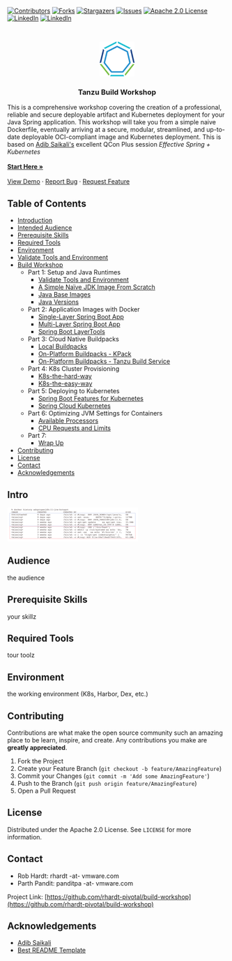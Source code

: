 [![Contributors][contributors-shield]][contributors-url]
[![Forks][forks-shield]][forks-url]
[![Stargazers][stars-shield]][stars-url]
[![Issues][issues-shield]][issues-url]
[![Apache 2.0 License][license-shield]][license-url]
[![LinkedIn][linkedin-shield]][linkedin-url]
[![LinkedIn][linkedin-shield]][linkedin-url2]



<!-- PROJECT LOGO -->
<br />
<p align="center">
  <a href="https://github.com/rhardt-pivotal/build-workshop">
    <img src="images/tanzu-bug.svg" width=80 height=80 alt="Logo" >
  </a>

  <h3 align="center">Tanzu Build Workshop</h3>

  <p>
    This is a comprehensive workshop covering the creation of a professional, reliable and secure deployable artifact and Kubernetes deployment for your Java Spring application.  This workshop will take you from a simple naive Dockerfile, eventually arriving at a secure, modular, streamlined, and up-to-date deployable OCI-compliant image and Kubernetes deployment.  This is based on <a href="https://adibsaikali.com/" target="adib">Adib Saikali's</a> excellent QCon Plus session <i>Effective Spring + Kubernetes</i>
    <br />
    <br />
    <a href="https://github.com/rhardt-pivotal/build-workshop/"><strong>Start Here »</strong></a>
    <br />
    <br />
    <a href="https://github.com/rhardt-pivotal/build-workshop">View Demo</a>
    ·
    <a href="https://github.com/rhardt-pivotal/build-workshop/issues">Report Bug</a>
    ·
    <a href="https://github.com/rhardt-pivotal/build-workshop/issues">Request Feature</a>
  </p>
</p>


<!-- TABLE OF CONTENTS -->
## Table of Contents

* [Introduction](#intro)
* [Intended Audience](#audience)
* [Prerequisite Skills](#prerequisite-skills)
* [Required Tools](#required-tools)
* [Environment](#environment)
* [Validate Tools and Environment](workshop/0010-validate-tools-and-environment/README.md)
* [Build Workshop](workshop/00-validate-tools-and-environment.md)
  * Part 1: Setup and Java Runtimes
    * [Validate Tools and Environment](workshop/0010-validate-tools-and-environment/README.md)
    * [A Simple Naïve JDK Image From Scratch](workshop/0020-simple-naive-image-from-scratch/README.md)
    * [Java Base Images](workshop/0030-java-base-images/README.md)
    * [Java Versions](workshop/0040-java-versions/README.md)
  * Part 2: Application Images with Docker
    * [Single-Layer Spring Boot App](workshop/0050-single-layer-java-app/README.md)
    * [Multi-Layer Spring Boot App](workshop/0060-multi-layer-java-app/README.md)
    * [Spring Boot LayerTools](workshop/0070-layertools/README.md)
  * Part 3: Cloud Native Buildpacks
    * [Local Buildpacks](workshop/0080-local-buildpacks/README.md) <!-- ideally we do it with the pack CLI and the maven task -->
    * [On-Platform Buildpacks - KPack ](workshop/0090-on-platform-buildpacks-kpack/README.md)
    * [On-Platform Buildpacks - Tanzu Build Service ](workshop/0095-on-platform-buildpacks-tbs/README.md)
  * Part 4: K8s Cluster Provisioning
    * [K8s-the-hard-way](workshop/0100-k8s-the-hard-way/README.md)
    * [K8s-the-easy-way](workshop/0110-k8s-the-easy-way/README.md)
  * Part 5: Deploying to Kubernetes
    * [Spring Boot Features for Kubernetes](workshop/0120-spring-boot-features-for-kubernetes/README.md)
    * [Spring Cloud Kubernetes](workshop/0130-spring-cloud-kubernetes/README.md)
  * Part 6: Optimizing JVM Settings for Containers
    * [Available Processors](workshop/0140-available-processors/README.md)
    * [CPU Requests and Limits](workshop/0150-cpu-ram-requests-and-limits/README.md)
  * Part 7: 
    * [Wrap Up](workshop/0160-wrapup/README.md)
* [Contributing](#contributing)
* [License](#license)
* [Contact](#contact)
* [Acknowledgements](#acknowledgements)



<!-- ABOUT THE PROJECT -->
## Intro

[![Build Workshop Screen Shot][product-screenshot]](https://github.com/rhardt-pivotal/build-workshop)



## Audience
the audience

## Prerequisite Skills
your skillz

## Required Tools
tour toolz

## Environment
the working environment (K8s, Harbor, Dex, etc.)



<!-- CONTRIBUTING -->
## Contributing

Contributions are what make the open source community such an amazing place to be learn, inspire, and create. Any contributions you make are **greatly appreciated**.

1. Fork the Project
2. Create your Feature Branch (`git checkout -b feature/AmazingFeature`)
3. Commit your Changes (`git commit -m 'Add some AmazingFeature'`)
4. Push to the Branch (`git push origin feature/AmazingFeature`)
5. Open a Pull Request



<!-- LICENSE -->
## License

Distributed under the Apache 2.0 License. See `LICENSE` for more information.



<!-- CONTACT -->
## Contact

  * Rob Hardt: rhardt -at- vmware.com
  * Parth Pandit: panditpa -at- vmware.com

Project Link: [https://github.com/rhardt-pivotal/build-workshop](https://github.com/rhardt-pivotal/build-workshop)



<!-- ACKNOWLEDGEMENTS -->
## Acknowledgements

* [Adib Saikali](https://adibsaikali.com/)
* [Best README Template](https://github.com/othneildrew/Best-README-Template)





<!-- MARKDOWN LINKS & IMAGES -->
<!-- https://www.markdownguide.org/basic-syntax/#reference-style-links -->
[contributors-shield]: https://img.shields.io/github/contributors/rhardt-pivotal/build-workshop
[contributors-url]: https://github.com/rhardt-pivotal/build-workshop/graphs/contributors
[forks-shield]: https://img.shields.io/github/forks/rhardt-pivotal/build-workshop
[forks-url]: https://github.com/rhardt-pivotal/build-workshop/network/members
[stars-shield]: https://img.shields.io/github/stars/rhardt-pivotal/build-workshop
[stars-url]: https://github.com/rhardt-pivotal/build-workshop/stargazers
[issues-shield]: https://img.shields.io/github/issues/rhardt-pivotal/build-workshop
[issues-url]: https://github.com/rhardt-pivotal/build-workshop/issues
[license-shield]: https://img.shields.io/github/license/rhardt-pivotal/build-workshop
[license-url]: https://github.com/rhardt-pivotal/build-workshop/blob/master/LICENSE
[linkedin-shield]: https://img.shields.io/badge/-LinkedIn-black.svg?style=flat-square&logo=linkedin&colorB=555
[linkedin-url]: https://linkedin.com/in/robhardt/ 
[linkedin-url2]: https://linkedin.com/in/parthpandit/ 
[product-screenshot]: images/screenshot.png
